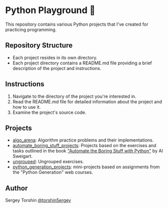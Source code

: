 # Python Playground 🐍

This repository contains various Python projects that I've created for practicing programming.

## Repository Structure

- Each project resides in its own directory.
- Each project directory contains a README.md file providing a brief description of the project and instructions.

## Instructions

1. Navigate to the directory of the project you're interested in.
2. Read the README.md file for detailed information about the project and how to use it.
3. Examine the project's source code.

## Projects

- [algo_arena](./algo_arena/): Algorithm practice problems and their implementations.
- [automate_boring_stuff_projects](./automate_boring_stuff_projects): Projects based on the exercises and tasks outlined in the book ["Automate the Boring Stuff with Python"](https://automatetheboringstuff.com/) by Al Sweigart.
- [ungrouped](./ungrouped): Ungrouped exercises.
- [python_generation_projects](./python_generation_projects): mini-projects based on assignments from the "Python Generation" web courses.

## Author

Sergey Torshin [@torshin5ergey](https://github.com/torshin5ergey)
